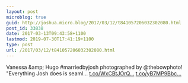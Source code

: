 ```yaml
---
layout: post
microblog: true
guid: http://joshua.micro.blog/2017/03/12/t841057206032302080.html
post_id: 33838
date: 2017-03-13T09:43:58+1100
lastmod: 2019-07-30T17:41:19+1100
type: post
url: /2017/03/12/t841057206032302080.html
---
```

Vanessa &amp;amp; Hugo #marriedbyjosh photographed by @thebowphoto! "Everything Josh does is seaml… [t.co/WxCBtJOrQ...](https://t.co/WxCBtJOrQN) [t.co/yB7MP9Bbc...](https://t.co/yB7MP9Bbcu)
